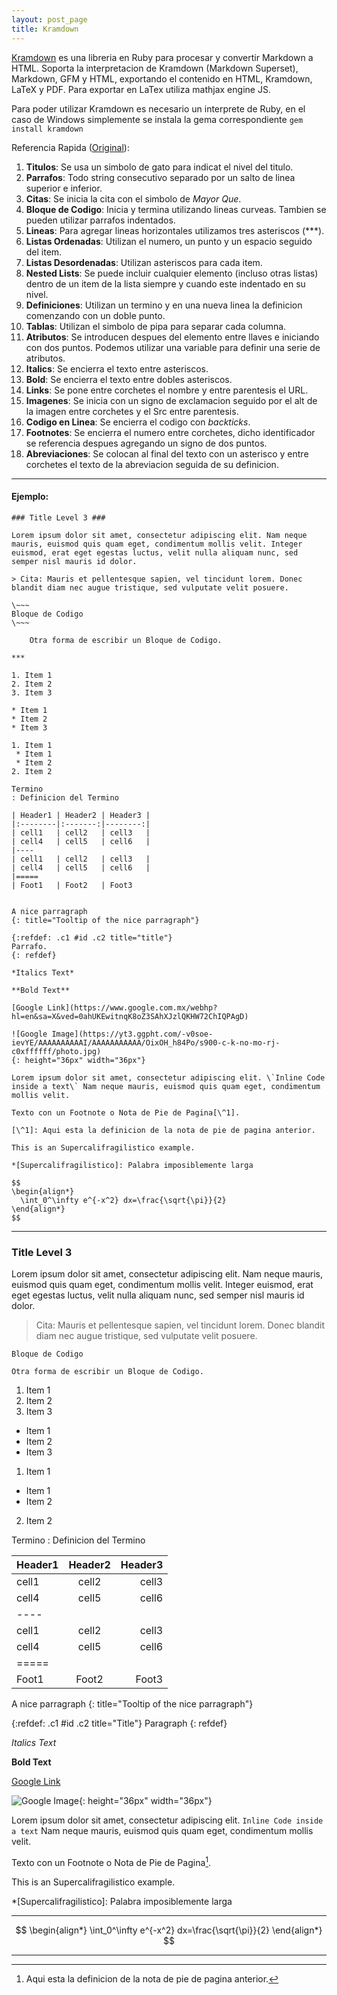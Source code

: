 ```yaml
---
layout: post_page
title: Kramdown
---
```


[Kramdown](https://kramdown.gettalong.org/) es una libreria en Ruby para procesar y convertir Markdown a HTML. Soporta la interpretacion de Kramdown (Markdown Superset), Markdown, GFM y HTML, exportando el contenido en HTML, Kramdown, LaTeX y PDF. Para exportar en LaTex utiliza mathjax engine JS.

Para poder utilizar Kramdown es necesario un interprete de Ruby, en el caso de Windows simplemente se instala la gema correspondiente `gem install kramdown`

Referencia Rapida ([Original](https://kramdown.gettalong.org/quickref.html)):

1. **Titulos**: Se usa un simbolo de gato para indicat el nivel del titulo.
2. **Parrafos**: Todo string consecutivo separado por un salto de linea superior e inferior.
3. **Citas**: Se inicia la cita con el simbolo de *Mayor Que*.
4. **Bloque de Codigo**: Inicia y termina utilizando lineas curveas. Tambien se pueden utilizar parrafos indentados.
5. **Lineas**: Para agregar lineas horizontales utilizamos tres asteriscos (\*\*\*).
6. **Listas Ordenadas**: Utilizan el numero, un punto y un espacio seguido del item.
 1. **Listas Desordenadas**: Utilizan asteriscos para cada item.
 2. **Nested Lists**: Se puede incluir cualquier elemento (incluso otras listas) dentro de un item de la lista siempre y cuando este indentado en su nivel.
7. **Definiciones**: Utilizan un termino y en una nueva linea la definicion comenzando con un doble punto.
8. **Tablas**: Utilizan el simbolo de pipa para separar cada columna.
9. **Atributos**: Se introducen despues del elemento entre llaves e iniciando con dos puntos. Podemos utilizar una variable para definir una serie de atributos.
10. **Italics**: Se encierra el texto entre asteriscos.
11. **Bold**: Se encierra el texto entre dobles asteriscos.
12. **Links**: Se pone entre corchetes el nombre y entre parentesis el URL.
13. **Imagenes**: Se inicia con un signo de exclamacion seguido por el alt de la imagen entre corchetes y el Src entre parentesis.
14. **Codigo en Linea**: Se encierra el codigo con *backticks*.
15. **Footnotes**: Se encierra el numero entre corchetes, dicho identificador se referencia despues agregando un signo de dos puntos.
16. **Abreviaciones**: Se colocan al final del texto con un asterisco y entre corchetes el texto de la abreviacion seguida de su definicion.

***

#### Ejemplo: ####

~~~
### Title Level 3 ###

Lorem ipsum dolor sit amet, consectetur adipiscing elit. Nam neque mauris, euismod quis quam eget, condimentum mollis velit. Integer euismod, erat eget egestas luctus, velit nulla aliquam nunc, sed semper nisl mauris id dolor.

> Cita: Mauris et pellentesque sapien, vel tincidunt lorem. Donec blandit diam nec augue tristique, sed vulputate velit posuere. 

\~~~
Bloque de Codigo
\~~~

    Otra forma de escribir un Bloque de Codigo.

***

1. Item 1
2. Item 2
3. Item 3

* Item 1
* Item 2
* Item 3

1. Item 1
 * Item 1
 * Item 2
2. Item 2

Termino
: Definicion del Termino

| Header1 | Header2 | Header3 |
|:--------|:-------:|--------:|
| cell1   | cell2   | cell3   |
| cell4   | cell5   | cell6   |
|----
| cell1   | cell2   | cell3   |
| cell4   | cell5   | cell6   |
|=====
| Foot1   | Foot2   | Foot3


A nice parragraph
{: title="Tooltip of the nice parragraph"}

{:refdef: .c1 #id .c2 title="title"}
Parrafo.
{: refdef}

*Italics Text*

**Bold Text**

[Google Link](https://www.google.com.mx/webhp?hl=en&sa=X&ved=0ahUKEwitnqK8oZ3SAhXJzlQKHW72ChIQPAgD)

![Google Image](https://yt3.ggpht.com/-v0soe-ievYE/AAAAAAAAAAI/AAAAAAAAAAA/OixOH_h84Po/s900-c-k-no-mo-rj-c0xffffff/photo.jpg)
{: height="36px" width="36px"}

Lorem ipsum dolor sit amet, consectetur adipiscing elit. \`Inline Code inside a text\` Nam neque mauris, euismod quis quam eget, condimentum mollis velit.

Texto con un Footnote o Nota de Pie de Pagina[\^1].

[\^1]: Aqui esta la definicion de la nota de pie de pagina anterior.

This is an Supercalifragilistico example.

*[Supercalifragilistico]: Palabra imposiblemente larga

$$
\begin{align*}
  \int_0^\infty e^{-x^2} dx=\frac{\sqrt{\pi}}{2}
\end{align*}
$$

~~~

***

### Title Level 3 ###

Lorem ipsum dolor sit amet, consectetur adipiscing elit. Nam neque mauris, euismod quis quam eget, condimentum mollis velit. Integer euismod, erat eget egestas luctus, velit nulla aliquam nunc, sed semper nisl mauris id dolor.

> Cita: Mauris et pellentesque sapien, vel tincidunt lorem. Donec blandit diam nec augue tristique, sed vulputate velit posuere. 

~~~
Bloque de Codigo
~~~

    Otra forma de escribir un Bloque de Codigo.

1. Item 1
2. Item 2
3. Item 3

* Item 1
* Item 2
* Item 3

1. Item 1
 * Item 1
 * Item 2
2. Item 2

Termino
: Definicion del Termino

| Header1 | Header2 | Header3 |
|:--------|:-------:|--------:|
| cell1   | cell2   | cell3   |
| cell4   | cell5   | cell6   |
|----
| cell1   | cell2   | cell3   |
| cell4   | cell5   | cell6   |
|=====
| Foot1   | Foot2   | Foot3



A nice parragraph
{: title="Tooltip of the nice parragraph"}

{:refdef: .c1 #id .c2 title="Title"}
Paragraph
{: refdef}

*Italics Text*

**Bold Text**

[Google Link](https://www.google.com.mx/webhp?hl=en&sa=X&ved=0ahUKEwitnqK8oZ3SAhXJzlQKHW72ChIQPAgD)

![Google Image](https://yt3.ggpht.com/-v0soe-ievYE/AAAAAAAAAAI/AAAAAAAAAAA/OixOH_h84Po/s900-c-k-no-mo-rj-c0xffffff/photo.jpg){: height="36px" width="36px"}

Lorem ipsum dolor sit amet, consectetur adipiscing elit. `Inline Code inside a text` Nam neque mauris, euismod quis quam eget, condimentum mollis velit.

Texto con un Footnote o Nota de Pie de Pagina[^1].

[^1]: Aqui esta la definicion de la nota de pie de pagina anterior.

This is an Supercalifragilistico example.

*[Supercalifragilistico]: Palabra imposiblemente larga


***

$$
\begin{align*}
  \int_0^\infty e^{-x^2} dx=\frac{\sqrt{\pi}}{2}
\end{align*}
$$

***
